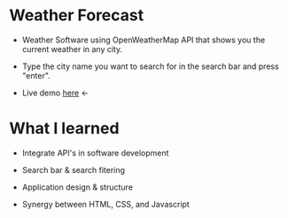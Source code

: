 # Weather Forecast
- Weather Software using OpenWeatherMap API that shows you the current weather in any city.

- Type the city name you want to search for in the search bar and press "enter".

- Live demo [here](https://roymero.github.io/Weather-Forecast/) <-



# What I learned
- Integrate API's in software development

- Search bar & search fitering

- Application design & structure

- Synergy between HTML, CSS, and Javascript

